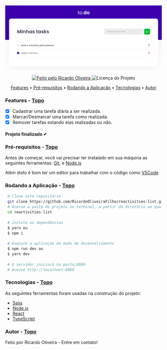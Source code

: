 <a id="topo"></a>

<img alt="Reactivities List" src="./assets-github/banner.png">

<p align="center">
  <a href="https://github.com/RicardoOliveiraFilho">
    <img alt="Feito pelo Ricardo Oliveira" src="https://img.shields.io/badge/FEITO%20POR-RICARDO%20OLIVEIRA-blueviolet">
  </a>
  <img alt="Licença do Projeto" src="https://img.shields.io/badge/LICENSE-MIT-blueviolet"/>
<p>

<p align="center">
  <a href="#features">Features</a> •
  <a href="#pre-requisitos">Pré-requisitos</a> •
  <a href="#rodando">Rodando a Aplicação</a> •
  <a href="#tecnologias">Tecnologias</a> •
  <a href="#autor">Autor</a>
</p>

### Features<a id="features"></a> - <a href="#topo">Topo</a>
- [x] Cadastrar uma tarefa diária a ser realizada.
- [x] Marcar/Desmarcar uma tarefa como realizada.
- [X] Remover tarefas estando elas realizadas ou não.

<h4  align="left">
Projeto finalizado ✔
</h4>

###  Pré-requisitos<a id="pre-requisitos"></a> - <a href="#topo">Topo</a>

Antes de começar, você vai precisar ter instalado em sua máquina as seguintes ferramentas:
 [Git](https://git-scm.com/),
 e [Node.js](https://nodejs.org/pt-br/) 
 
Além disto é bom ter um editor para trabalhar com o código como [VSCode](https://code.visualstudio.com/)
 
### Rodando a Aplicação<a id="rodando"></a> - <a href="#topo">Topo</a>
   
````bash 
 # Clone este repositório
 git clone https://github.com/RicardoOliveiraFilho/reactivities-list.git 
 # Acesse a pasta do projeto no terminal, a partir do diretório ao qual o comando de clonagem foi executado
 cd reactivities-list
 
 # Instale as dependências
 $ yarn ou
 $ npm i 
 
 # Execute a aplicação em modo de desenvolvimento
 $ npm run dev ou 
 $ yarn dev
 
 # O servidor iniciará na porta:8080
 # Acesse http://localhost:8080
 ````

### Tecnologias<a id="tecnologias"></a> - <a href="#topo">Topo</a>
 As seguintes ferramentas foram usadas na construção do projeto:
 
  - [Sass](https://sass-lang.com/)
  - [Node.js](https://nodejs.org/pt-br/)
  - [React](https://reactjs.org/)
  - [TypeScript](https://www.typescriptlang.org/)

### Autor <a id="autor"> </a> - <a href="#topo">Topo</a>

<a href="https://github.com/RicardoOliveiraFilho" style="text-decoration: none;">

<span> Feito por Ricardo Oliveira - Entre em contato! </span> 
</a>
